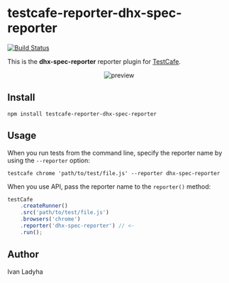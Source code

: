 # testcafe-reporter-dhx-spec-reporter
[![Build Status](https://travis-ci.org/Ub1que/testcafe-reporter-dhx-spec-reporter.svg)](https://travis-ci.org/Ub1que/testcafe-reporter-dhx-spec-reporter)

This is the **dhx-spec-reporter** reporter plugin for [TestCafe](http://devexpress.github.io/testcafe).

<p align="center">
    <img src="https://raw.github.com/Ub1que/testcafe-reporter-dhx-spec-reporter/master/media/preview.png" alt="preview" />
</p>

## Install

```
npm install testcafe-reporter-dhx-spec-reporter
```

## Usage

When you run tests from the command line, specify the reporter name by using the `--reporter` option:

```
testcafe chrome 'path/to/test/file.js' --reporter dhx-spec-reporter
```


When you use API, pass the reporter name to the `reporter()` method:

```js
testCafe
    .createRunner()
    .src('path/to/test/file.js')
    .browsers('chrome')
    .reporter('dhx-spec-reporter') // <-
    .run();
```

## Author
Ivan Ladyha 
